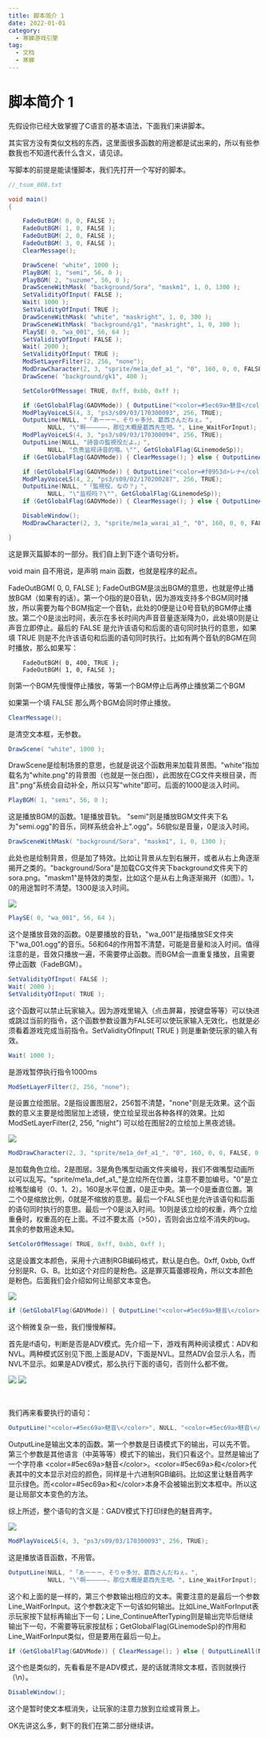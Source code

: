 ```yaml
---
title: 脚本简介 1
date: 2022-01-01
category:
  - 寒蝉游戏引擎
tag:
  - 文档
  - 寒蝉
---
```

# 脚本简介 1

先假设你已经大致掌握了C语言的基本语法，下面我们来讲脚本。

其实官方没有类似文档的东西，这里面很多函数的用途都是试出来的，所以有些参数我也不知道代表什么含义，请见谅。

写脚本的前提是能读懂脚本，我们先打开一个写好的脚本。

```c#
//_tsum_008.txt

void main()
{

	FadeOutBGM( 0, 0, FALSE );
	FadeOutBGM( 1, 0, FALSE );
	FadeOutBGM( 2, 0, FALSE );
	FadeOutBGM( 3, 0, FALSE );
	ClearMessage();

	DrawScene( "white", 1000 );
	PlayBGM( 1, "semi", 56, 0 );
	PlayBGM( 2, "suzume", 56, 0 );
	DrawSceneWithMask( "background/Sora", "maskm1", 1, 0, 1300 );
	SetValidityOfInput( FALSE );
	Wait( 1000 );
	SetValidityOfInput( TRUE );
	DrawSceneWithMask( "white", "maskright", 1, 0, 300 );
	DrawSceneWithMask( "background/g1", "maskright", 1, 0, 300 );
	PlaySE( 0, "wa_001", 56, 64 );
	SetValidityOfInput( FALSE );
	Wait( 2000 );
	SetValidityOfInput( TRUE );
	ModSetLayerFilter(2, 256, "none");
	ModDrawCharacter(2, 3, "sprite/me1a_def_a1_", "0", 160, 0, 0, FALSE, 0, 0, 0, 0, 0, 0, 0, 10, 0, FALSE );
	DrawScene( "background/gk1", 400 );

	SetColorOfMessage( TRUE, 0xff, 0xbb, 0xff );

	if (GetGlobalFlag(GADVMode)) { OutputLine("<color=#5ec69a>魅音</color>", NULL, "<color=#5ec69a>魅音</color>", NULL, Line_ContinueAfterTyping); }
	ModPlayVoiceLS(4, 3, "ps3/s09/03/170300093", 256, TRUE);
	OutputLine(NULL, "「あーーー、そりゃ多分、葛西さんだねぇ。",
		   NULL, "\"啊——————，那位大概是葛西先生吧。", Line_WaitForInput);
	ModPlayVoiceLS(4, 3, "ps3/s09/03/170300094", 256, TRUE);
	OutputLine(NULL, "詩音の監視役だよ。」",
		   NULL, "负责监视诗音的哦。\"", GetGlobalFlag(GLinemodeSp));
	if (GetGlobalFlag(GADVMode)) { ClearMessage(); } else { OutputLineAll(NULL, "\n", Line_ContinueAfterTyping); }

	if (GetGlobalFlag(GADVMode)) { OutputLine("<color=#f0953d>レナ</color>", NULL, "<color=#f0953d>蕾娜</color>", NULL, Line_ContinueAfterTyping); }
	ModPlayVoiceLS(4, 2, "ps3/s09/02/170200287", 256, TRUE);
	OutputLine(NULL, "「監視役、なの？」",
		   NULL, "\"监视吗？\"", GetGlobalFlag(GLinemodeSp));
	if (GetGlobalFlag(GADVMode)) { ClearMessage(); } else { OutputLineAll(NULL, "\n", Line_ContinueAfterTyping); }

	DisableWindow();
	ModDrawCharacter(2, 3, "sprite/me1a_warai_a1_", "0", 160, 0, 0, FALSE, 0, 0, 0, 0, 0, 0, 0, 10, 200, TRUE );

}
```

这是罪灭篇脚本的一部分。我们自上到下逐个语句分析。

void main 自不用说，是声明 main 函数，也就是程序的起点。

FadeOutBGM( 0, 0, FALSE ); FadeOutBGM是淡出BGM的意思，也就是停止播放BGM（如果有的话）。第一个0指的是0音轨，因为游戏支持多个BGM同时播放，所以需要为每个BGM指定一个音轨，此处的0便是让0号音轨的BGM停止播放。第二个0是淡出时间，表示在多长时间内声音音量逐渐降为0，此处填0则是让声音立即停止。最后的 FALSE 是允许该语句和后面的语句同时执行的意思，如果填 TRUE 则是不允许该语句和后面的语句同时执行。比如有两个音轨的BGM在同时播放，那么如果写：

```
	FadeOutBGM( 0, 400, TRUE );
	FadeOutBGM( 1, 0, FALSE );
```

则第一个BGM先慢慢停止播放，等第一个BGM停止后再停止播放第二个BGM

如果第一个填 FALSE 那么两个BGM会同时停止播放。
```c#
ClearMessage();
```
是清空文本框，无参数。
```c#
DrawScene( "white", 1000 );
```
DrawScene是绘制场景的意思，也就是说这个函数用来加载背景图。"white"指加载名为"white.png"的背景图（也就是一张白图），此图放在CG文件夹根目录，而且".png"系统会自动补全，所以只写"white"即可。后面的1000是淡入时间。
```c#
PlayBGM( 1, "semi", 56, 0 );
```
这是播放BGM的函数。1是播放音轨。 "semi"则是播放BGM文件夹下名为"semi.ogg"的音乐，同样系统会补上".ogg"。56貌似是音量，0是淡入时间。
```c#
DrawSceneWithMask( "background/Sora", "maskm1", 1, 0, 1300 );
```
此处也是绘制背景，但是加了特效。比如让背景从左到右展开，或者从右上角逐渐揭开之类的。"background/Sora"是加载CG文件夹下background文件夹下的 sora.png。"maskm1"是特效的类型，比如这个是从右上角逐渐揭开（如图）。1，0的用途暂时不清楚。1300是淡入时间。

<img src="/img/img-1.png">

```c#
PlaySE( 0, "wa_001", 56, 64 );
```
这个是播放音效的函数。0是要播放的音轨，"wa_001"是指播放SE文件夹下"wa_001.ogg"的音乐。56和64的作用暂不清楚，可能是音量和淡入时间。值得注意的是，音效只播放一遍，不需要停止函数。而BGM会一直重复播放，且需要停止函数（FadeBGM）。

```c#
SetValidityOfInput( FALSE );
Wait( 2000 );
SetValidityOfInput( TRUE );
```

这个函数可以禁止玩家输入。因为游戏里输入（点击屏幕，按键盘等等）可以快进或跳过当前的指令，这个函数参数设置为FALSE可以使玩家输入无效化，也就是必须看着游戏完成当前指令。SetValidityOfInput( TRUE ) 则是重新使玩家的输入有效。

```c#
Wait( 1000 );
```

是游戏暂停执行指令1000ms

```c#
ModSetLayerFilter(2, 256, "none");
```

是设置立绘图层。2是指设置图层2，256暂不清楚，"none"则是无效果。这个函数的意义主要是给图层加上滤镜，使立绘呈现出各种各样的效果。比如ModSetLayerFilter(2, 256, "night") 可以给在图层2的立绘加上黑夜滤镜。

<img src="/img/img-2.png">

```c#
ModDrawCharacter(2, 3, "sprite/me1a_def_a1_", "0", 160, 0, 0, FALSE, 0, 0, 0, 0, 0, 0, 0, 10, 0, FALSE );
```
是加载角色立绘。2是图层。3是角色嘴型动画文件夹编号，我们不做嘴型动画所以可以乱写。"sprite/me1a_def_a1\_"是立绘所在位置，注意不要加编号。"0"是立绘嘴型编号（0、1、2）。160是水平位置，0是正中央。第一个0是垂直位置。第二个0是缩放比例，0就是不缩放的意思。最后一个FALSE也是允许该语句和后面的语句同时执行的意思。最后一个0是淡入时间。10则是该立绘的权重，两个立绘重叠时，权重高的在上面。不过不要太高（>50），否则会出立绘不消失的bug。其余的参数用途未知。

```c#
SetColorOfMessage( TRUE, 0xff, 0xbb, 0xff );
```
这是设置文本颜色，采用十六进制RGB编码格式，默认是白色。0xff, 0xbb, 0xff分别是R、G、B。比如这个对应的是粉色。这是罪灭篇蕾娜视角，所以文本颜色是粉色。后面我们会介绍如何让局部文本变色。

<img src="/img/img-3.png">

```c#
if (GetGlobalFlag(GADVMode)) { OutputLine("<color=#5ec69a>魅音\</color>", NULL, "<color=#5ec69a>魅音\</color>", NULL, Line_ContinueAfterTyping); }
```
这个稍微复杂一些，我们慢慢解释。

首先是if语句，判断是否是ADV模式。先介绍一下，游戏有两种阅读模式：ADV和NVL。两种模式区别见下图,上面是ADV，下面是NVL。显然ADV会显示人名，而NVL不显示。如果是ADV模式，那么执行下面的语句，否则什么都不做。

<img src="/img/img-4.png">

<img src="/img/img-5.png">

​                                                                                                   

我们再来看要执行的语句：
```c#
OutputLine("<color=#5ec69a>魅音\</color>", NULL, "<color=#5ec69a>魅音\</color>", NULL, Line_ContinueAfterTyping);
```

OutputLine是输出文本的函数。第一个参数是日语模式下的输出，可以先不管。第三个参数是其他语言（中英等等）模式下的输出，我们只看这个。显然是输出了一个字符串 <color=#5ec69a>魅音\</color>。<color=#5ec69a>和\</color>代表其中的文本显示对应的颜色，同样是十六进制RGB编码。比如这里让魅音两字显示绿色。而<color=#5ec69a>和\</color>本身不会被输出到文本框中。所以这是让局部文本变色的方法。

综上所述，整个语句的含义是：GADV模式下打印绿色的魅音两字。

<img src="/img/img-6.png">

```c#
ModPlayVoiceLS(4, 3, "ps3/s09/03/170300093", 256, TRUE);
```
这是播放语音函数，不用管。

```c#
OutputLine(NULL, "「あーーー、そりゃ多分、葛西さんだねぇ。",
		   NULL, "\"啊——————，那位大概是葛西先生吧。", Line_WaitForInput);
```
这个和上面的是一样的，第三个参数输出相应的文本。需要注意的是最后一个参数 Line_WaitForInput。这个参数决定下一句该如何输出。比如Line_WaitForInput表示玩家按下鼠标再输出下一句；Line_ContinueAfterTyping则是输出完毕后继续输出下一句，不需要等玩家按鼠标；GetGlobalFlag(GLinemodeSp)的作用和Line_WaitForInput类似，但是要用在最后一句上。
```c#
if (GetGlobalFlag(GADVMode)) { ClearMessage(); } else { OutputLineAll(NULL, "\n", Line_ContinueAfterTyping); }
```
这个也是类似的，先看看是不是ADV模式，是的话就清除文本框，否则就换行（\n）。
```c#
DisableWindow();
```
这个是暂时使文本框消失，让玩家的注意力放到立绘或背景上。

OK先讲这么多，剩下的我们在第二部分继续讲。

